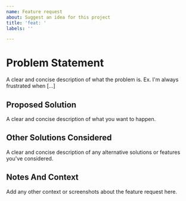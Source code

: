 ```yaml
---
name: Feature request
about: Suggest an idea for this project
title: 'feat: '
labels: ''

---
```


# Problem Statement
A clear and concise description of what the problem is. Ex. I'm always frustrated when [...]

## Proposed Solution
A clear and concise description of what you want to happen.

## Other Solutions Considered
A clear and concise description of any alternative solutions or features you've considered.

## Notes And Context
Add any other context or screenshots about the feature request here.
